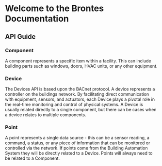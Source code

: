 # Welcome to the Brontes Documentation

## API Guide

### Component

A component represents a specific item within a facility. This can include building parts such as windows, doors, HVAC units, or any other equipment.

### Device

The Devices API is based upon the BACnet protocol. A device represents a controller on the buildings network.
By facilitating direct communication with equipment, sensors, and actuators, each Device plays a pivotal role in the real-time monitoring and control of physical systems.
A Device is usually related directly to a single component, but there can be cases when a device relates to multiple components.

### Point

A point represents a single data source - this can be a sensor reading, a command, a status, or any piece of information that can be monitored or controlled via the network.
If points come from the Building Automation System they will be directly related to a Device.
Points will always need to be related to a Component.
